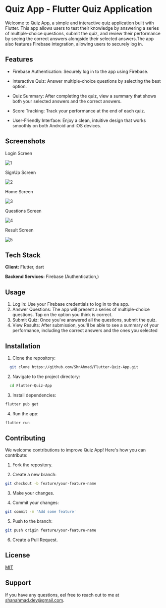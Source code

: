 
# Quiz App - Flutter Quiz Application

Welcome to Quiz App, a simple and interactive quiz application built with Flutter. This app allows users to test their knowledge by answering a series of multiple-choice questions, submit the quiz, and review their performance by seeing the correct answers alongside their selected answers.The app also features Firebase integration, allowing users to securely log in.

## Features

- Firebase Authentication: Securely log in to the app using Firebase.

- Interactive Quiz: Answer multiple-choice questions by selecting the best option.

- Quiz Summary: After completing the quiz, view a summary that shows both your selected answers and the correct answers.

- Score Tracking: Track your performance at the end of each quiz.

- User-Friendly Interface: Enjoy a clean, intuitive design that works smoothly on both Android and iOS devices.


## Screenshots
Login Screen

![1](https://github.com/user-attachments/assets/1051149e-a390-4511-8ebd-c30f543337f0)

SignUp Screen

![2](https://github.com/user-attachments/assets/a241ed5d-8088-4e83-8424-46a5734230d1)

Home Screen

![3](https://github.com/user-attachments/assets/d8982059-e48c-45c7-93df-23428c485aa3)

Questions Screen


![4](https://github.com/user-attachments/assets/95d7354d-23b0-44fa-b54a-08305080ef65)

Result Screen

![5](https://github.com/user-attachments/assets/30465b0f-e5bb-47b7-b95e-98976a47b5e3)


## Tech Stack


**Client:** Flutter, dart

**Backend Services:** Firebase (Authentication,)


## Usage
1. Log in: Use your Firebase credentials to log in to the app.
2. Answer Questions: The app will present a series of multiple-choice questions. Tap on the option you think is correct.
3. Submit Quiz: Once you've answered all the questions, submit the quiz.
4. View Results: After submission, you'll be able to see a summary of your performance, including the correct answers and the ones you selected
## Installation

1. Clone the repository:

```bash
  git clone https://github.com/ShnAhmad/Flutter-Quiz-App.git
```
2. Navigate to the project directory:

```bash
  cd Flutter-Quiz-App
``` 
3. Install dependencies:

```bash
flutter pub get
``` 
4. Run the app:

```bash
flutter run
``` 
## Contributing
We welcome contributions to improve Quiz App! Here's how you can contribute:

1. Fork the repository.

2. Create a new branch:

```bash
git checkout -b feature/your-feature-name
```
3. Make your changes.

4. Commit your changes:
```bash
git commit -m 'Add some feature'
```
5. Push to the branch:
```bash
git push origin feature/your-feature-name
```
6. Create a Pull Request.


## License

[MIT](https://choosealicense.com/licenses/mit/)


## Support

If you have any questions, eel free to reach out to me at shanahmad.dev@gmail.com.

